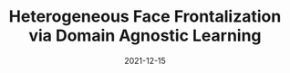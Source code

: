 ---
title: "Heterogeneous Face Frontalization via Domain Agnostic Learning"
collection: publications
permalink: /publication/di2021heterogeneous
date: 2021-12-15
venue: 'IEEE International Conference on Automatic Face and Gesture Recognition'
paperurl: 'https://arxiv.org/pdf/2107.08311.pdf'
citation: 'Di, Xing, Shuowen Hu, and Vishal M. Patel. "Heterogeneous face frontalization via domain agnostic learning." 2021 16th IEEE International Conference on Automatic Face and Gesture Recognition (FG 2021). IEEE, 2021.'
---
